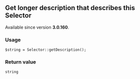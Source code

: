 Get longer description that describes this Selector
---------------------------------------------------

Available since version **3.0.160**.

### Usage

    $string = Selector::getDescription();

### Return value

`string`

